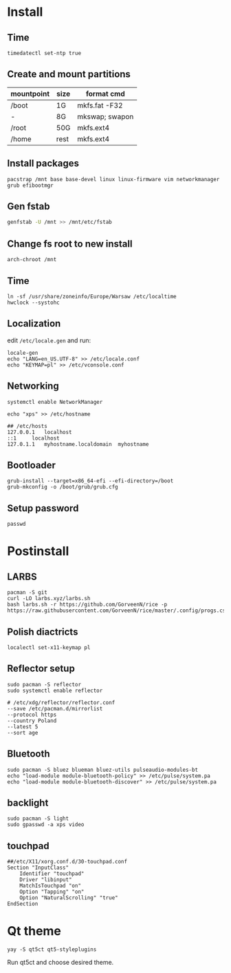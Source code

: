 # Install
## Time
```
timedatectl set-ntp true
```

## Create and mount partitions
mountpoint   | size | format cmd
------|------|---------------
/boot | 1G   | mkfs.fat -F32
-     | 8G   | mkswap; swapon
/root | 50G  | mkfs.ext4
/home | rest | mkfs.ext4

## Install packages
```
pacstrap /mnt base base-devel linux linux-firmware vim networkmanager grub efibootmgr
```

## Gen fstab
```bash
genfstab -U /mnt >> /mnt/etc/fstab
```

## Change fs root to new install
```
arch-chroot /mnt
```

## Time
```
ln -sf /usr/share/zoneinfo/Europe/Warsaw /etc/localtime
hwclock --systohc
```

## Localization
edit `/etc/locale.gen` and run:
```
locale-gen
echo "LANG=en_US.UTF-8" >> /etc/locale.conf
echo "KEYMAP=pl" >> /etc/vconsole.conf
```

## Networking
```
systemctl enable NetworkManager

echo "xps" >> /etc/hostname

## /etc/hosts
127.0.0.1	localhost
::1		localhost
127.0.1.1	myhostname.localdomain	myhostname
```

## Bootloader
```
grub-install --target=x86_64-efi --efi-directory=/boot
grub-mkconfig -o /boot/grub/grub.cfg
```
## Setup password
```
passwd
```

# Postinstall

## LARBS
```
pacman -S git
curl -LO larbs.xyz/larbs.sh
bash larbs.sh -r https://github.com/GorveenN/rice -p https://raw.githubusercontent.com/GorveenN/rice/master/.config/progs.csv
```

## Polish diactricts
```
localectl set-x11-keymap pl
```

## Reflector setup
```
sudo pacman -S reflector
sudo systemctl enable reflector

# /etc/xdg/reflector/reflector.conf
--save /etc/pacman.d/mirrorlist
--protocol https
--country Poland
--latest 5
--sort age
```

## Bluetooth
```
sudo pacman -S bluez blueman bluez-utils pulseaudio-modules-bt
echo "load-module module-bluetooth-policy" >> /etc/pulse/system.pa
echo "load-module module-bluetooth-discover" >> /etc/pulse/system.pa
```

## backlight
```
sudo pacman -S light
sudo gpasswd -a xps video
```

## touchpad
```
##/etc/X11/xorg.conf.d/30-touchpad.conf
Section "InputClass"
    Identifier "touchpad"
    Driver "libinput"
    MatchIsTouchpad "on"
    Option "Tapping" "on"
    Option "NaturalScrolling" "true"
EndSection
```

# Qt theme
```
yay -S qt5ct qt5-styleplugins
```
Run qt5ct and choose desired theme.
